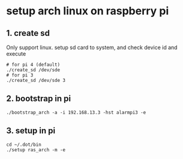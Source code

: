 # setup arch linux on raspberry pi
## 1. create sd

Only support linux.
setup sd card to system, and check device id and execute

```
# for pi 4 (default)
./create_sd /dev/sde
# for pi 3
./create_sd /dev/sde 3
```

## 2. bootstrap in pi

```
./bootstrap_arch -a -i 192.168.13.3 -hst alarmpi3 -e
```

## 3. setup in pi

```
cd ~/.dot/bin
./setup ras_arch -m -e
```

<!--
# Install arch linux to raspberry pi 3 via ubuntu

## Refs
- [Official](https://archlinuxarm.org/platforms/armv8/broadcom/raspberry-pi-3)
- [raspberry pi](https://wiki.archlinux.jp/index.php/Raspberry_Pi#Ethernet_.E3.82.92.E4.BD.BF.E3.82.8F.E3.81.9A.E3.81.AB_WLAN_.E3.82.92.E8.A8.AD.E5.AE.9A)

## Prepare
```sh
# ar: Ignoring unknown extended header keyword 'SCHILY.dev'
sudo apt-get install bsdtar
```

# Error
## bsdtar: Ignoring malformed pax extended attribute
- [Raspberry Pi 3にArch LinuxARM(2017年3月1日リリースARMｖ7)をインストール](https://itdecoboconikki.com/2017/03/18/raspberry-pi-3-arch-linux-arm-v7-2017-03-01-install/)

```sh
mkdir tmp && cd tmp
wget https://www.libarchive.org/downloads/libarchive-3.3.1.tar.gz
tar xzf libarchive-3.3.1.tar.gz
cd libarchive-3.3.1
./configure
make
sudo make install
```

## setup arch on raspberry
```sh
# package update
pacman -Syu
pacman -S lshw
reboot
```

### setup wifi static network

```sh
# disable ipv6
echo "net.ipv6.conf.all.disable_ipv6 = 1" > /etc/sysctl.d/40-ipv6.conf
# power save mode off
iw wlan0 set power_save off
# check status
iwconfig wlan0

# static wifi setting
#cp /etc/netctl/examples/wireless-wpa /etc/netctl/profile
cp /etc/netctl/examples/wireless-wpa-static /etc/netctl/wlan
vi /etc/netctl/wlan
# test add profile
netctl start wlan
# enable add profile
netctl enable wlan

# static eth setting
cp /etc/netctl/examples/ethernet-static /etc/netctl/eth
vi /etc/netctl/eth
netctl start eth
netctl enable eth


# if not work
#systemctl status network
bash -c 'net link set eth0 down && netctl start profile-eth-static'

reboot
```

### setup system
```sh
loadkeys jp106
echo "KEYMAP=jp106" > /etc/vconsole.conf

# change root password
passwd

# locale setting
# uncomment en_US.UTF-8 UTF-8 and ja_JP.UTF-8 UTF-8
vi /etc/locale.gen
locale-gen
echo "LANG=en_US.UTF-8" > /etc/locale.conf
export "LANG=en_US.UTF-8"

# date time
unlink /etc/localtime
ln -s /usr/share/zoneinfo/Asia/Tokyo /etc/localtime

# hostname
echo "arch-server" >/etc/hostname

# sudo
pacman -S sudo
# uncomment %wheel ALL=(ALL) NOPASSWD: ALL
visudo

# create sudo user
useradd -m -g wheel [hoge]
passwd hoge
```

### setup system
```sh
sudo pacman -S git
```
-->

